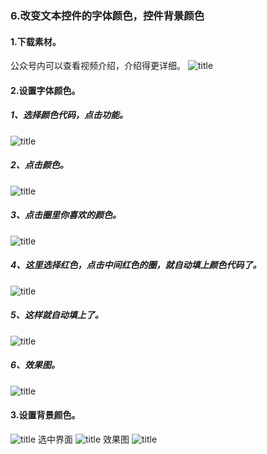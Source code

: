 ### 6.改变文本控件的字体颜色，控件背景颜色
#### 1.下载素材。
公众号内可以查看视频介绍，介绍得更详细。
![title](https://raw.githubusercontent.com/JSZNopi/JSZImage/master/gitnote/2019/10/30/WXCODE-1572446034519.jpeg)

#### 2.设置字体颜色。
##### 1、选择颜色代码，点击功能。
![title](https://raw.githubusercontent.com/JSZNopi/JSZImage/master/gitnote/2019/11/06/1-1573049320305.png)
##### 2、点击颜色。
![title](https://raw.githubusercontent.com/JSZNopi/JSZImage/master/gitnote/2019/11/06/2-1573049340067.png)
##### 3、点击圈里你喜欢的颜色。
![title](https://raw.githubusercontent.com/JSZNopi/JSZImage/master/gitnote/2019/11/06/3-1573049347698.png)
##### 4、这里选择红色，点击中间红色的圈，就自动填上颜色代码了。
![title](https://raw.githubusercontent.com/JSZNopi/JSZImage/master/gitnote/2019/11/06/4-1573049354548.png)
##### 5、这样就自动填上了。
![title](https://raw.githubusercontent.com/JSZNopi/JSZImage/master/gitnote/2019/11/06/5-1573049534819.png)
##### 6、效果图。
![title](https://raw.githubusercontent.com/JSZNopi/JSZImage/master/gitnote/2019/11/06/6-1573049649143.png)
#### 3.设置背景颜色。
![title](https://raw.githubusercontent.com/JSZNopi/JSZImage/master/gitnote/2019/11/06/7-1573049667183.png)
选中界面
![title](https://raw.githubusercontent.com/JSZNopi/JSZImage/master/gitnote/2019/11/06/8-1573049682229.png)
效果图
![title](https://raw.githubusercontent.com/JSZNopi/JSZImage/master/gitnote/2019/11/06/9-1573049778752.png)